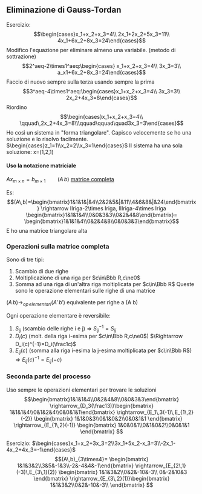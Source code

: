 ## Eliminazione di Gauss-Tordan
Esercizio:
$$\begin{cases}x_1+x_2+x_3=4\\
2x_1+2x_2+5x_3=11\\
4x_1+6x_2+8x_3=24\end{cases}$$
Modifico l'equazione per eliminare almeno una variabile. (metodo di sottrazione)
$$2^aeq-2\times1^aeq:\begin{cases}
x_1+x_2+x_3=4\\
3x_3=3\\
a_x1+6x_2+8x_3=24\end{cases}$$
Faccio di nuovo sempre sulla terza usando sempre la prima
$$3^aeq-4\times1^aeq:\begin{cases}x_1+x_2+x_3=4\\
3x_3=3\\
2x_2+4x_3=8\end{cases}$$
Riordino
$$\begin{cases}x_1+x_2+x_3=4\\
\qquad\,2x_2+4x_3=8\\\qquad\qquad\quad3x_3=3\end{cases}$$
Ho così un sistema in "forma triangolare". Capisco velocemente se ho una soluzione e lo risolvo facilmente.
$\begin{cases}z_1=1\\x_2=2\\x_3=1\end{cases}$ 
Il sistema ha una sola soluzione: x=(1,2,1)

#### Uso la notazione matriciale
$Ax_{m\times n}=b_{m\times 1}\qquad (A\,b)$ <u>matrice completa</u>

Es:
$$(A\,b)=\begin{bmatrix}1&1&1&|&4\\2&2&5&|&11\\4&6&8&|&24\end{bmatrix}
\rightarrow IIriga-2\times Iriga, IIIriga-4\times Iriga
\begin{bmatrix}1&1&1&4\\0&0&3&3\\0&2&4&8\end{bmatrix}=
\begin{bmatrix}1&1&1&4\\0&2&4&8\\0&0&3&3\end{bmatrix}$$
E ho una matrice triangolare alta
### Operazioni sulla matrice completa
Sono di tre tipi:
1. Scambio di due righe
2. Moltiplicazione di una riga per $c\in\Bbb R,c\ne0$
3. Somma ad una riga di un'altra riga moltiplicata per $c\in\Bbb R$
Queste sono le operazione elementari sulle righe di una matrice

$(A\,b)\rightarrow_{op\,elementari} (A'\,b')$ equivalente per righe a (A b)

Ogni operazione elementare è reversibile:
1. $S_{ij}$ (scambio delle righe i e j) $\Rightarrow$ $S^{-1}_{ij}=S_{ij}$
2. $D_i(c)$ (molt. della riga i-esima per $c\in\Bbb R,c\ne0$) $\Rightarrow D_i(c)^{-1}=D_i(\frac1c)$ 
3. $E_{ij}(c)$ (somma alla riga i-esima la j-esima moltiplicata per $c\in\Bbb R$)$\Rightarrow E_{ij}(c)^{-1}=E_{ij}(-c)$

### Seconda parte del processo
Uso sempre le operazioni elementari per trovare le soluzioni
$$\begin{bmatrix}1&1&1&4\\0&2&4&8\\0&0&3&3\end{bmatrix}
\rightarrow_{D_3(\frac13)}\begin{bmatrix}
1&1&1&4\\0&1&2&4\\0&0&1&1\end{bmatrix}
\rightarrow_{E_1\,3(-1)\,E_{1\,2}(-2)}
\begin{bmatrix}
1&1&0&3\\0&1&0&2\\0&0&1&1
\end{bmatrix}
\rightarrow_{E_{1\,2}(-1)}
\begin{bmatrix}
1&0&0&1\\0&1&0&2\\0&0&1&1
\end{bmatrix}
$$

Esercizio:
$\begin{cases}x_1+x_2+3x_3=2\\3x_1+5x_2-x_3=3\\-2x_1-4x_2+4x_3=-1\end{cases}$
$$(A\,b)_{3\times4}=
\begin{bmatrix}
1&1&3&2\\3&5&-1&3\\-2&-4&4&-1\end{bmatrix}
\rightarrow_{E_{2\,1}(-3)\,E_{3\,1}(2)}
\begin{bmatrix}
1&1&3&2\\0&2&-10&-3\\ 0&-2&10&3
\end{bmatrix}
\rightarrow_{E_{3\,2}(1)}\begin{bmatrix}
1&1&3&2\\0&2&-10&-3\\
\end{bmatrix}
$$
